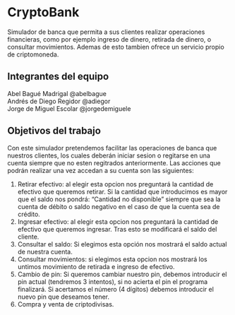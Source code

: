 # CryptoBank

Simulador de banca que permita a sus clientes realizar operaciones financieras, como por ejemplo ingreso de dinero, retirada de dinero, o consultar movimientos. Ademas de esto tambien ofrece un servicio propio de criptomoneda.

## Integrantes del equipo

Abel Bagué Madrigal @abelbague  
Andrés de Diego Regidor @adiegor  
Jorge de Miguel Escolar @jorgedemiguele  

## Objetivos del trabajo

Con este simulador pretendemos facilitar las operaciones de banca que nuestros clientes, los cuales deberán iniciar sesion o regitarse en una cuenta siempre que no esten regitrados anteriormente. Las acciones que podrán realizar una vez accedan a su cuenta son las siguientes:  

1. Retirar efectivo: al elegir esta opcion nos preguntará la cantidad de efectivo que queremos retirar. Si la cantidad que introducimos es mayor que el saldo nos pondrá: “Cantidad no disponible” siempre que sea la cuenta de débito o saldo negativo en el caso de que la cuenta sea de crédito.  
2. Ingresar efectivo: al elegir esta opcion nos preguntará la cantidad de efectivo que queremos ingresar. Tras esto se modificará el saldo del cliente.  
3. Consultar el saldo: Si elegimos esta opción nos mostrará el saldo actual de nuestra cuenta.  
4. Consultar movimientos: si elegimos esta opcion nos mostrará los untimos movimiento de retirada e ingreso de efectivo.  
5. Cambio de pin: Si queremos cambiar nuestro pin, debemos introducir el pin actual (tendremos 3 intentos), si no acierta el pin el programa finalizará. Si acertamos el número (4 dígitos) debemos introducir el nuevo pin que deseamos tener.  
6. Compra y venta de criptodivisas.  

